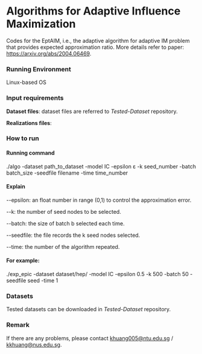# Algorithms for Adaptive Influence Maximization

Codes for the EptAIM, i.e., the adaptive algorithm for adaptive IM problem that provides expected approximation ratio. More details refer to paper: https://arxiv.org/abs/2004.06469.



### Running Environment

Linux-based OS



### Input requirements

**Dataset files**: dataset files are referred to $\textit{Tested-Dataset}$ repository.

**Realizations files**: 



### How to run

#### Running command
./algo -dataset path_to_dataset -model IC -epsilon ε -k seed_number -batch batch_size -seedfile filename -time time_number

#### Explain
--epsilon:  an float number in range (0,1) to control the approximation error.

--k: the number of seed nodes to be selected.

--batch: the size of batch b selected each time. 

--seedfile: the file records the k seed nodes selected.

--time: the number of the algorithm repeated.

#### For example:

./exp_epic -dataset dataset/hep/ -model IC -epsilon 0.5 -k 500 -batch 50 -seedfile seed -time 1



### Datasets

Tested datasets can be downloaded in $\textit{Tested-Dataset}$ repository.



### Remark

If there are any problems, please contact khuang005@ntu.edu.sg / kkhuang@nus.edu.sg.

